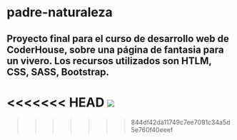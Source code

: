 # padre-naturaleza
## Proyecto final para el curso de desarrollo web de CoderHouse, sobre una página de fantasia para un vivero. Los recursos utilizados son HTLM, CSS, SASS, Bootstrap.
<<<<<<< HEAD
<img src="recursos/screenshot_index.jpg">
=======
>>>>>>> 844df42da11749c7ee7091c34a5d5e760f40eeef
